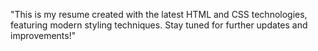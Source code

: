 "This is my resume created with the latest HTML and CSS technologies, featuring modern styling techniques. Stay tuned for further updates and improvements!"